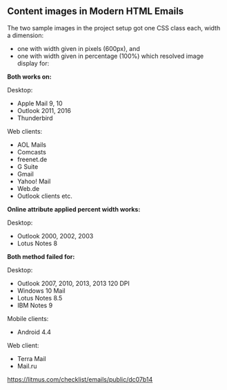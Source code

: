## Content images in Modern HTML Emails

The two sample images in the project setup got one CSS class each, width a dimension:
- one with width given in pixels (600px), and 
- one with width given in percentage (100%)
which resolved image display for:

**Both works on:**

Desktop:
- Apple Mail 9, 10
- Outlook 2011, 2016
- Thunderbird

Web clients:
- AOL Mails
- Comcasts
- freenet.de
- G Suite
- Gmail
- Yahoo! Mail
- Web.de
- Outlook clients
etc.

**Online attribute applied percent width works:** 

Desktop:
- Outlook 2000, 2002, 2003
- Lotus Notes 8


**Both method failed for:**

Desktop:
- Outlook 2007, 2010, 2013, 2013 120 DPI
- Windows 10 Mail
- Lotus Notes 8.5
- IBM Notes 9

Mobile clients:
- Android 4.4

Web client:
- Terra Mail
- Mail.ru


https://litmus.com/checklist/emails/public/dc07b14